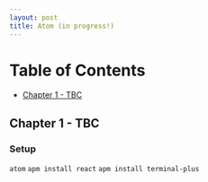 ```yaml
---
layout: post
title: Atom (in progress!)
---
```


# Table of Contents
  * [Chapter 1 - TBC](#chapter-1)

## Chapter 1 - TBC<a id="chapter-1"></a>

### Setup

`atom`
`apm install react`
`apm install terminal-plus`
